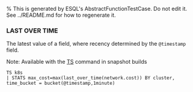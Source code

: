 % This is generated by ESQL's AbstractFunctionTestCase. Do not edit it. See ../README.md for how to regenerate it.

### LAST OVER TIME
The latest value of a field, where recency determined by the `@timestamp` field.

Note: Available with the [TS](https://www.elastic.co/docs/reference/query-languages/esql/commands/source-commands#esql-ts) command in snapshot builds

```esql
TS k8s
| STATS max_cost=max(last_over_time(network.cost)) BY cluster, time_bucket = bucket(@timestamp,1minute)
```
